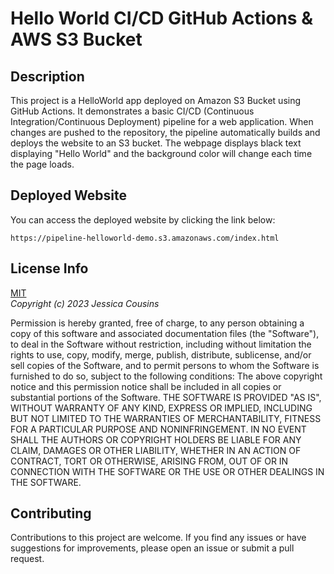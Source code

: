 # Hello World CI/CD GitHub Actions & AWS S3 Bucket

## Description

This project is a HelloWorld app deployed on Amazon S3 Bucket using GitHub Actions. It demonstrates a basic CI/CD (Continuous Integration/Continuous Deployment) pipeline for a web application. When changes are pushed to the repository, the pipeline automatically builds and deploys the website to an S3 bucket. The webpage displays black text displaying "Hello World" and the background color will change each time the page loads.

## Deployed Website

You can access the deployed website by clicking the link below:

```
https://pipeline-helloworld-demo.s3.amazonaws.com/index.html
```

## License Info

[MIT](https://choosealicense.com/licenses/mit/)  
_Copyright (c) 2023 Jessica Cousins_

Permission is hereby granted, free of charge, to any person obtaining a copy
of this software and associated documentation files (the "Software"), to deal
in the Software without restriction, including without limitation the rights
to use, copy, modify, merge, publish, distribute, sublicense, and/or sell
copies of the Software, and to permit persons to whom the Software is
furnished to do so, subject to the following conditions:
The above copyright notice and this permission notice shall be included in all
copies or substantial portions of the Software.
THE SOFTWARE IS PROVIDED "AS IS", WITHOUT WARRANTY OF ANY KIND, EXPRESS OR
IMPLIED, INCLUDING BUT NOT LIMITED TO THE WARRANTIES OF MERCHANTABILITY,
FITNESS FOR A PARTICULAR PURPOSE AND NONINFRINGEMENT. IN NO EVENT SHALL THE
AUTHORS OR COPYRIGHT HOLDERS BE LIABLE FOR ANY CLAIM, DAMAGES OR OTHER
LIABILITY, WHETHER IN AN ACTION OF CONTRACT, TORT OR OTHERWISE, ARISING FROM,
OUT OF OR IN CONNECTION WITH THE SOFTWARE OR THE USE OR OTHER DEALINGS IN THE
SOFTWARE.

## Contributing

Contributions to this project are welcome. If you find any issues or have suggestions for improvements, please open an issue or submit a pull request.
